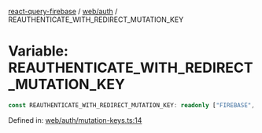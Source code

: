[react-query-firebase](../../../modules.md) / [web/auth](../index.md) / REAUTHENTICATE\_WITH\_REDIRECT\_MUTATION\_KEY

# Variable: REAUTHENTICATE\_WITH\_REDIRECT\_MUTATION\_KEY

```ts
const REAUTHENTICATE_WITH_REDIRECT_MUTATION_KEY: readonly ["FIREBASE", "AUTH", "REAUTHENTICATE_WITH_REDIRECT"];
```

Defined in: [web/auth/mutation-keys.ts:14](https://github.com/vpishuk/react-query-firebase/blob/09a15a5d938c4bdaa4fd86491bcf8ea41c16371f/web/auth/mutation-keys.ts#L14)
